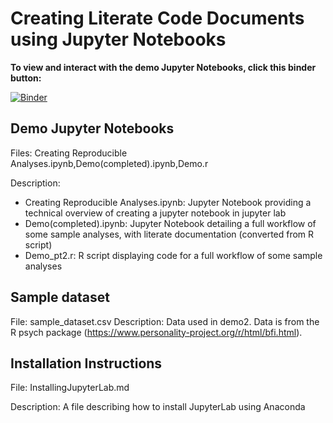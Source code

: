 # Creating Literate Code Documents using Jupyter Notebooks

**To view and interact with the demo Jupyter Notebooks, click this binder button:**

[![Binder](https://mybinder.org/badge_logo.svg)](https://mybinder.org/v2/gh/eauer22/Training-and-Development-Comprehensive-Project/master?urlpath=lab/tree/Creating-Reproducible-Analyses.ipynb)

## Demo Jupyter Notebooks
Files: Creating Reproducible Analyses.ipynb,Demo(completed).ipynb,Demo.r

Description: 

* Creating Reproducible Analyses.ipynb: Jupyter Notebook providing a technical overview of creating a jupyter notebook in jupyter lab 
* Demo(completed).ipynb: Jupyter Notebook detailing a full workflow of some sample analyses, with literate documentation (converted from R script)
* Demo_pt2.r: R script displaying code for a full workflow of some sample analyses


## Sample dataset
File: sample_dataset.csv
Description: Data used in demo2. Data is from the R psych package (https://www.personality-project.org/r/html/bfi.html).

## Installation Instructions
File: InstallingJupyterLab.md

Description: A file describing how to install JupyterLab using Anaconda
